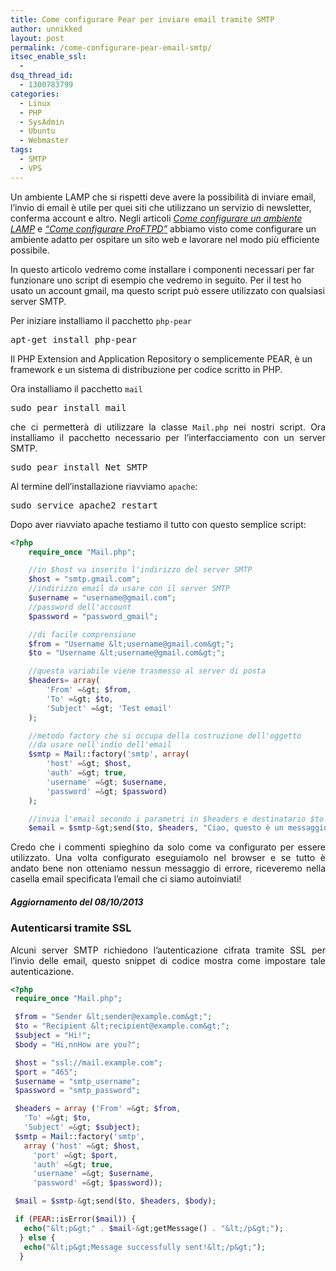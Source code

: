 ```yaml
---
title: Come configurare Pear per inviare email tramite SMTP
author: unnikked
layout: post
permalink: /come-configurare-pear-email-smtp/
itsec_enable_ssl:
  - 
dsq_thread_id:
  - 1300783799
categories:
  - Linux
  - PHP
  - SysAdmin
  - Ubuntu
  - Webmaster
tags:
  - SMTP
  - VPS
---
```


Un ambiente LAMP che si rispetti deve avere la possibilità di inviare email, l&#8217;invio di email è utile per quei siti che utilizzano un servizio di newsletter, conferma account e altro. Negli articoli <a title="Come configurare un ambiente LAMP" href="http://unnikked.tk/apache-php-mysql/" target="_blank"><em>Come configurare un ambiente LAMP</em></a> e <a title="Come configurare ProFTPD" href="http://unnikked.tk/come-configurare-proftpd/" target="_blank"><em>&#8220;Come configurare ProFTPD&#8221;</em></a> abbiamo visto come configurare un ambiente adatto per ospitare un sito web e lavorare nel modo più efficiente possibile.

In questo articolo vedremo come installare i componenti necessari per far funzionare uno script di esempio che vedremo in seguito. Per il test ho usato un account gmail, ma questo script può essere utilizzato con qualsiasi server SMTP.

<p style="text-align: justify;">
  Per iniziare installiamo il pacchetto <code>php-pear</code>
</p>

<pre class="lang:sh decode:true">apt-get install php-pear</pre>

<quote>Il PHP Extension and Application Repository o semplicemente PEAR, è un framework e un sistema di distribuzione per codice scritto in PHP.</quote>

<p style="text-align: justify;">
  Ora installiamo il pacchetto <code>mail</code>
</p>

<pre class="lang:sh decode:true">sudo pear install mail</pre>

<p style="text-align: justify;">
  che ci permetterà di utilizzare la classe <code>Mail.php</code> nei nostri script. Ora installiamo il pacchetto necessario per l&#8217;interfacciamento con un server SMTP.
</p>

<pre class="lang:sh decode:true">sudo pear install Net_SMTP</pre>

<p style="text-align: justify;">
  Al termine dell&#8217;installazione riavviamo <code>apache</code>:
</p>

<pre class="lang:sh decode:true">sudo service apache2 restart</pre>

<p style="text-align: justify;">
  Dopo aver riavviato apache testiamo il tutto con questo semplice script:
</p>

```php
<?php
	require_once "Mail.php";

	//in $host va inserito l'indirizzo del server SMTP
	$host = "smtp.gmail.com";
	//indirizzo email da usare con il server SMTP
	$username = "username@gmail.com";
	//password dell'account 
	$password = "password_gmail";

	//di facile comprensione
	$from = "Username &lt;username@gmail.com&gt;";
	$to = "Username &lt;username@gmail.com&gt;";

	//questa variabile viene trasmesso al server di posta
	$headers= array(
		'From' =&gt; $from,
		'To' =&gt; $to,
		'Subject' =&gt; 'Test email'
	);

	//metodo factory che si occupa della costruzione dell'oggetto
	//da usare nell'indio dell'email
	$smtp = Mail::factory('smtp', array(
		'host' =&gt; $host,
		'auth' =&gt; true,
		'username' =&gt; $username,
		'password' =&gt; $password)
	);

	//invia l'email secondo i parametri in $headers e destinatario $to
	$email = $smtp-&gt;send($to, $headers, "Ciao, questo è un messaggio di prova");

```

<p style="text-align: justify;">
  Credo che i commenti spieghino da solo come va configurato per essere utilizzato. Una volta configurato eseguiamolo nel browser e se tutto è andato bene non otteniamo nessun messaggio di errore, riceveremo nella casella email specificata l&#8217;email che ci siamo autoinviati!
</p>

##### Aggiornamento del 08/10/2013

### Autenticarsi tramite SSL

<p style="text-align: justify;">
  Alcuni server SMTP richiedono l&#8217;autenticazione cifrata tramite SSL per l&#8217;invio delle email, questo snippet di codice mostra come impostare tale autenticazione.
</p>

```php
<?php
 require_once "Mail.php";

 $from = "Sender &lt;sender@example.com&gt;";
 $to = "Recipient &lt;recipient@example.com&gt;";
 $subject = "Hi!";
 $body = "Hi,nnHow are you?";

 $host = "ssl://mail.example.com";
 $port = "465";
 $username = "smtp_username";
 $password = "smtp_password";

 $headers = array ('From' =&gt; $from,
   'To' =&gt; $to,
   'Subject' =&gt; $subject);
 $smtp = Mail::factory('smtp',
   array ('host' =&gt; $host,
     'port' =&gt; $port,
     'auth' =&gt; true,
     'username' =&gt; $username,
     'password' =&gt; $password));

 $mail = $smtp-&gt;send($to, $headers, $body);

 if (PEAR::isError($mail)) {
   echo("&lt;p&gt;" . $mail-&gt;getMessage() . "&lt;/p&gt;");
  } else {
   echo("&lt;p&gt;Message successfully sent!&lt;/p&gt;");
  }
```